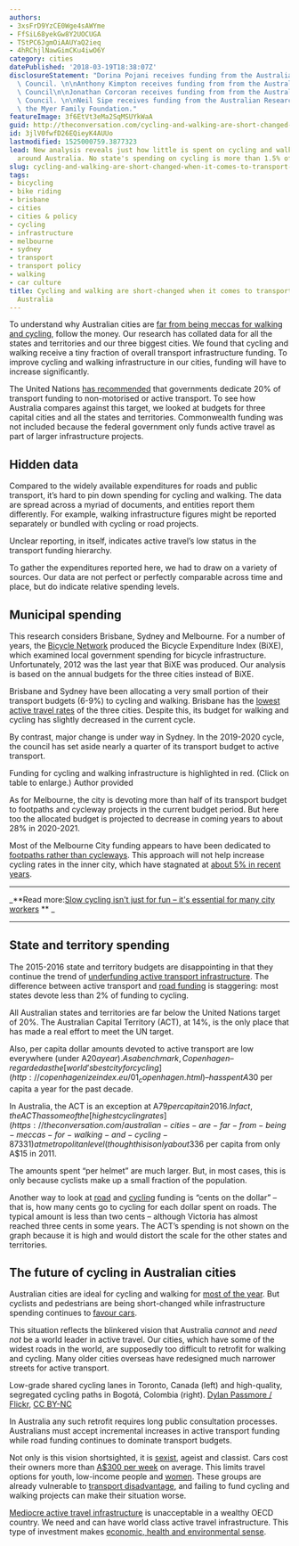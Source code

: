 ```yaml
---
authors:
- 3xsFrD9YzCE0Wge4sAWYme
- FfSiL68yekGw8Y2UOCUGA
- TStPC6JgmOiAAUYaQ2ieq
- 4hRChjlNawGimCKu4iwO6Y
category: cities
datePublished: '2018-03-19T18:38:07Z'
disclosureStatement: "Dorina Pojani receives funding from the Australian Research\
  \ Council. \n\nAnthony Kimpton receives funding from from the Australian Research\
  \ Council\n\nJonathan Corcoran receives funding from from the Australian Research\
  \ Council. \n\nNeil Sipe receives funding from the Australian Research Council and\
  \ the Myer Family Foundation."
featureImage: 3f6EtVt3eMa2SqMSUYkWaA
guid: http://theconversation.com/cycling-and-walking-are-short-changed-when-it-comes-to-transport-funding-in-australia-92574
id: 3jlV0fwfD26EQieyK4AUUo
lastmodified: 1525000759.3877323
lead: New analysis reveals just how little is spent on cycling and walking projects
  around Australia. No state's spending on cycling is more than 1.5% of its road funding.
slug: cycling-and-walking-are-short-changed-when-it-comes-to-transport-funding-in-australia
tags:
- bicycling
- bike riding
- brisbane
- cities
- cities & policy
- cycling
- infrastructure
- melbourne
- sydney
- transport
- transport policy
- walking
- car culture
title: Cycling and walking are short-changed when it comes to transport funding in
  Australia
---
```

To understand why Australian cities are [far from being meccas for walking and cycling](https://theconversation.com/australian-cities-are-far-from-being-meccas-for-walking-and-cycling-87331), follow the money. Our research has collated data for all the states and territories and our three biggest cities. We found that cycling and walking receive a tiny fraction of overall transport infrastructure funding. To improve cycling and walking infrastructure in our cities, funding will have to increase significantly.

The United Nations [has recommended](https://europa.eu/capacity4dev/unep/document/global-outlook-walking-and-cycling-policies-realities-around-world) that governments dedicate 20% of transport funding to non-motorised or active transport. To see how Australia compares against this target, we looked at budgets for three capital cities and all the states and territories. Commonwealth funding was not included because the federal government only funds active travel as part of larger infrastructure projects.


## Hidden data

Compared to the widely available expenditures for roads and public transport, it’s hard to pin down spending for cycling and walking. The data are spread across a myriad of documents, and entities report them differently. For example, walking infrastructure figures might be reported separately or bundled with cycling or road projects.

Unclear reporting, in itself, indicates active travel’s low status in the transport funding hierarchy. 

To gather the expenditures reported here, we had to draw on a variety of sources. Our data are not perfect or perfectly comparable across time and place, but do indicate relative spending levels. 

## Municipal spending

This research considers Brisbane, Sydney and Melbourne. For a number of years, the [Bicycle Network](https://www.bicyclenetwork.com.au/) produced the Bicycle Expenditure Index (BiXE), which examined local government spending for bicycle infrastructure. Unfortunately, 2012 was the last year that BiXE was produced. Our analysis is based on the annual budgets for the three cities instead of BiXE. 

Brisbane and Sydney have been allocating a very small portion of their transport budgets (6-9%) to cycling and walking. Brisbane has the [lowest active travel rates](https://theconversation.com/australian-cities-are-far-from-being-meccas-for-walking-and-cycling-87331) of the three cities. Despite this, its budget for walking and cycling has slightly decreased in the current cycle. 

By contrast, major change is under way in Sydney. In the 2019-2020 cycle, the council has set aside nearly a quarter of its transport budget to active transport. 

[](https://images.theconversation.com/files/210480/original/file-20180315-104650-1jjoqjc.png?ixlib=rb-1.1.0&q=45&auto=format&w=1000&fit=clip) Funding for cycling and walking infrastructure is highlighted in red. (Click on table to enlarge.) Author provided

As for Melbourne, the city is devoting more than half of its transport budget to footpaths and cycleway projects in the current budget period. But here too the allocated budget is projected to decrease in coming years to about 28% in 2020-2021. 

Most of the Melbourne City funding appears to have been dedicated to [footpaths rather than cycleways](https://www.theage.com.au/national/victoria/victorias-bike-budget-lags-behind-most-other-states-report-finds-20170515-gw56rz.html). This approach will not help increase cycling rates in the inner city, which have stagnated at [about 5% in recent years](https://theconversation.com/australian-cities-are-far-from-being-meccas-for-walking-and-cycling-87331). 

* * *

_**Read more:[Slow cycling isn't just for fun – it's essential for many city workers](http://theconversation.com/slow-cycling-isnt-just-for-fun-its-essential-for-many-city-workers-92505) ** _

* * *

## State and territory spending

The 2015-2016 state and territory budgets are disappointing in that they continue the trend of [underfunding active transport infrastructure](https://www.onlinepublications.austroads.com.au/items/AP-C93-17). The difference between active transport and [road funding](https://bitre.gov.au/publications/2017/yearbook_2017.aspx) is staggering: most states devote less than 2% of funding to cycling. 

All Australian states and territories are far below the United Nations target of 20%. The Australian Capital Territory (ACT), at 14%, is the only place that has made a real effort to meet the UN target.

Also, per capita dollar amounts devoted to active transport are low everywhere (under A$20 a year). As a benchmark, Copenhagen – regarded as the [world’s best city for cycling](http://copenhagenizeindex.eu/01_copenhagen.html) – has spent A$30 per capita a year for the past decade. 

In Australia, the ACT is an exception at A$79 per capita in 2016. In fact, the ACT has some of the [highest cycling rates](https://theconversation.com/australian-cities-are-far-from-being-meccas-for-walking-and-cycling-87331) at metropolitan level (though this is only about 3%). Also, the Northern Territory had more than doubled its spending by 2016, rising to A$36 per capita from only A$15 in 2011. 

The amounts spent “per helmet” are much larger. But, in most cases, this is only because cyclists make up a small fraction of the population. 

Another way to look at [road](https://bitre.gov.au/publications/2017/yearbook_2017.aspx) and [cycling](https://www.onlinepublications.austroads.com.au/items/AP-C93-17) funding is “cents on the dollar” – that is, how many cents go to cycling for each dollar spent on roads. The typical amount is less than two cents – although Victoria has almost reached three cents in some years. The ACT’s spending is not shown on the graph because it is high and would distort the scale for the other states and territories. 


## The future of cycling in Australian cities

Australian cities are ideal for cycling and walking for [most of the year](https://www.sciencedirect.com/science/article/pii/S0966692314001951). But cyclists and pedestrians are being short-changed while infrastructure spending continues to [favour cars](https://theconversation.com/cutting-cycling-funding-is-economic-non-sense-7547).

This situation reflects the blinkered vision that Australia _cannot_ and _need not_ be a world leader in active travel. Our cities, which have some of the widest roads in the world, are supposedly too difficult to retrofit for walking and cycling. Many older cities overseas have redesigned much narrower streets for active transport.

[](https://images.theconversation.com/files/209276/original/file-20180307-146655-1e0q0ty.jpg?ixlib=rb-1.1.0&q=45&auto=format&w=1000&fit=clip) Low-grade shared cycling lanes in Toronto, Canada (left) and high-quality, segregated cycling paths in Bogotá, Colombia (right). [Dylan Passmore / Flickr](https://www.flickr.com/photos/dylanpassmore/), [CC BY-NC](http://creativecommons.org/licenses/by-nc/4.0/)

In Australia any such retrofit requires long public consultation processes. Australians must accept incremental increases in active transport funding while road funding continues to dominate transport budgets. 

Not only is this vision shortsighted, it is [sexist](https://theconversation.com/australian-cities-are-crying-out-for-better-planning-but-the-research-funding-is-missing-91651), ageist and classist. Cars cost their owners more than [A$300 per week](https://www.aaa.asn.au/storage/aaa-affordability-index-q3-2017.pdf) on average. This limits travel options for youth, low-income people and [women](https://theconversation.com/mansplaining-australian-cities-we-can-do-something-about-that-83436). These groups are already vulnerable to [transport disadvantage](https://aifs.gov.au/cfca/publications/relationship-between-transport-and-disadvantage-austr), and failing to fund cycling and walking projects can make their situation worse. 

[Mediocre active travel infrastructure](https://www.worldofbooks.com.au/crap-cycle-lanes-by-warrington-cycle-campaign-gor001211417.html) is unacceptable in a wealthy OECD country. We need and can have world class active travel infrastructure. This type of investment makes [economic, health and environmental sense](https://www.heartfoundation.org.au/for-professionals/built-environment).